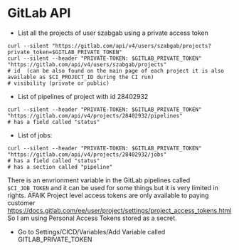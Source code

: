# GitLab API

* List all the projects of user szabgab using a private access token

```
curl --silent "https://gitlab.com/api/v4/users/szabgab/projects?private_token=$GITLAB_PRIVATE_TOKEN"
curl --silent --header "PRIVATE-TOKEN: $GITLAB_PRIVATE_TOKEN"  "https://gitlab.com/api/v4/users/szabgab/projects"
# id  (can be also found on the main page of each project it is also available as $CI_PROJECT_ID during the CI run)
# visibility (private or public)
```

* List of pipelines of project with id 28402932

```
curl --silent --header "PRIVATE-TOKEN: $GITLAB_PRIVATE_TOKEN"  "https://gitlab.com/api/v4/projects/28402932/pipelines"
# has a field called "status"
```

* List of jobs:

```
curl --silent --header "PRIVATE-TOKEN: $GITLAB_PRIVATE_TOKEN"  "https://gitlab.com/api/v4/projects/28402932/jobs"
# has a field called "status"
# has a section called "pipeline"
```

There is an envrionment variable in the GitLab pipelines called `$CI_JOB_TOKEN` and it can be used for some things
but it is very limited in rights.
AFAIK Project level access tokens are only available to paying customer https://docs.gitlab.com/ee/user/project/settings/project_access_tokens.html
So I am using Personal Access Tokens stored as a secret.

* Go to Settings/CICD/Variables/Add Variable called GITLAB_PRIVATE_TOKEN


